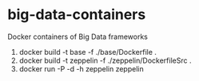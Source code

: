 # big-data-containers
Docker containers of Big Data frameworks


1. docker build -t base -f ./base/Dockerfile .
2. docker build -t zeppelin -f ./zeppelin/DockerfileSrc .
3. docker run -P -d -h zeppelin zeppelin
